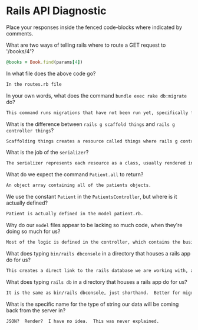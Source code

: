 # Rails API Diagnostic

Place your responses inside the fenced code-blocks where indicated by comments.


What are two ways of telling rails where to route a GET request to '/books/4'?

```rb
@books = Book.find(params[4])
```

In what file does the above code go?

```md
In the routes.rb file
```

In your own words, what does the command `bundle exec rake db:migrate` do?

```md
This command runs migrations that have not been run yet, specifically for new databases or controllers.
```

What is the difference between `rails g scaffold things` and
`rails g controller things`?

```md
Scaffolding things creates a resource called things where rails g controller things creates just a controller for things.
```

What is the job of the `serializer`?

```md
The serializer represents each resource as a class, usually rendered in JSON.
```

What do we expect the command `Patient.all` to return?

```md
An object array containing all of the patients objects.
```

We use the constant `Patient` in the `PatientsController`, but where is it
actually defined?

```md
Patient is actually defined in the model patient.rb.
```

Why do our `model` files appear to be lacking so much code, when they're doing
so much for us?

```md
Most of the logic is defined in the controller, which contains the business logic.
```

What does typing `bin/rails dbconsole` in a directory that houses a rails app do for
us?

```md
This creates a direct link to the rails database we are working with, allowing us to directly write SQL.
```

What does typing `rails db` in a directory that houses a rails app do for us?

```md
It is the same as bin/rails dbconsole, just shorthand.  Better for migrations.
```

What is the specific name for the type of string our data will be coming back
from the server in?

```md
JSON?  Render?  I have no idea.  This was never explained.
```
